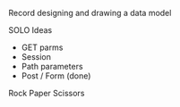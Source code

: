 
Record designing and drawing a data model

SOLO Ideas

- GET parms
- Session
- Path parameters
- Post / Form (done)

Rock Paper Scissors


